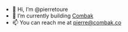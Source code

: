 - 👋 Hi, I’m @pierretoure
- 🌱 I’m currently building [Combak](https://www.combak.co)
- 📫 You can reach me at pierre@combak.co
